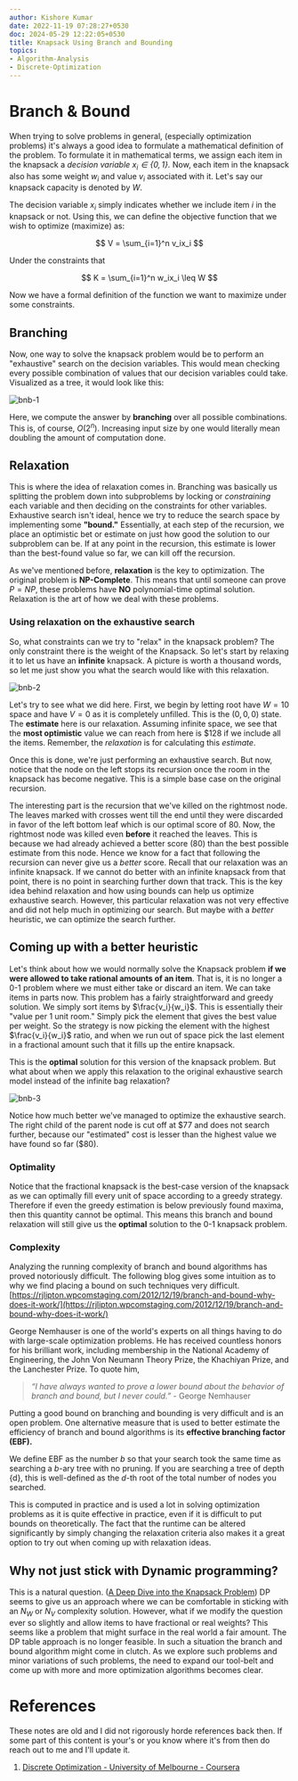 ```yaml
---
author: Kishore Kumar
date: 2022-11-19 07:28:27+0530
doc: 2024-05-29 12:22:05+0530
title: Knapsack Using Branch and Bounding
topics:
- Algorithm-Analysis
- Discrete-Optimization
---
```

# Branch & Bound
When trying to solve problems in general, (especially optimization problems) it's always a good idea to formulate a mathematical definition of the problem. To formulate it in mathematical terms, we assign each item in the knapsack a _decision variable $x_i \in \{0, 1\}$._ Now, each item in the knapsack also has some weight $w_i$ and value $v_i$ associated with it. Let's say our knapsack capacity is denoted by $W$.

The decision variable $x_i$ simply indicates whether we include item $i$ in the knapsack or not. Using this, we can define the objective function that we wish to optimize (maximize) as:

$$ V = \sum_{i=1}^n v_ix_i $$

Under the constraints that

$$ K = \sum_{i=1}^n w_ix_i \leq W $$

Now we have a formal definition of the function we want to maximize under some constraints.

## Branching

Now, one way to solve the knapsack problem would be to perform an "exhaustive" search on the decision variables. This would mean checking every possible combination of values that our decision variables could take. Visualized as a tree, it would look like this:

![bnb-1](/images/bnb-1.png)


Here, we compute the answer by **branching** over all possible combinations. This is, of course, $O(2^n)$. Increasing input size by one would literally mean doubling the amount of computation done.

## Relaxation

This is where the idea of relaxation comes in. Branching was basically us splitting the problem down into subproblems by locking or _constraining_ each variable and then deciding on the constraints for other variables. Exhaustive search isn't ideal, hence we try to reduce the search space by implementing some **"bound."** Essentially, at each step of the recursion, we place an optimistic bet or estimate on just how good the solution to our subproblem can be. If at any point in the recursion, this estimate is lower than the best-found value so far, we can kill off the recursion.

As we've mentioned before, **relaxation** is the key to optimization. The original problem is **NP-Complete**. This means that until someone can prove $P=NP$, these problems have **NO** polynomial-time optimal solution. Relaxation is the art of how we deal with these problems.

### Using relaxation on the exhaustive search

So, what constraints can we try to "relax" in the knapsack problem? The only constraint there is the weight of the Knapsack. So let's start by relaxing it to let us have an **infinite** knapsack. A picture is worth a thousand words, so let me just show you what the search would like with this relaxation.

![bnb-2](/images/bnb-2.png)


Let's try to see what we did here. First, we begin by letting root have $W = 10$ space and have $V = 0$ as it is completely unfilled. This is the $(0, 0, 0)$ state. The **estimate** here is our relaxation. Assuming infinite space, we see that the **most optimistic** value we can reach from here is $\$128$ if we include all the items. Remember, the _relaxation_ is for calculating this _estimate_.

Once this is done, we're just performing an exhaustive search. But now, notice that the node on the left stops its recursion once the room in the knapsack has become negative. This is a simple base case on the original recursion.

The interesting part is the recursion that we've killed on the rightmost node. The leaves marked with crosses went till the end until they were discarded in favor of the left bottom leaf which is our optimal score of 80. Now, the rightmost node was killed even **before** it reached the leaves. This is because we had already achieved a better score (80) than the best possible estimate from this node. Hence we know for a fact that following the recursion can never give us a _better_ score. Recall that our relaxation was an infinite knapsack. If we cannot do better with an infinite knapsack from that point, there is no point in searching further down that track. This is the key idea behind relaxation and how using bounds can help us optimize exhaustive search. However, this particular relaxation was not very effective and did not help much in optimizing our search. But maybe with a _better_ heuristic, we can optimize the search further.

## Coming up with a better heuristic

Let's think about how we would normally solve the Knapsack problem **if we were allowed to take rational amounts of an item**. That is, it is no longer a 0-1 problem where we must either take or discard an item. We can take items in parts now. This problem has a fairly straightforward and greedy solution. We simply sort items by $\frac{v_i}{w_i}$. This is essentially their "value per 1 unit room." Simply pick the element that gives the best value per weight. So the strategy is now picking the element with the highest $\frac{v_i}{w_i}$ ratio, and when we run out of space pick the last element in a fractional amount such that it fills up the entire knapsack.

This is the **optimal** solution for this version of the knapsack problem. But what about when we apply this relaxation to the original exhaustive search model instead of the infinite bag relaxation?

![bnb-3](/images/bnb-3.png)


Notice how much better we've managed to optimize the exhaustive search. The right child of the parent node is cut off at $\$77$ and does not search further, because our "estimated" cost is lesser than the highest value we have found so far ($\$80)$.

### Optimality

Notice that the fractional knapsack is the best-case version of the knapsack as we can optimally fill every unit of space according to a greedy strategy. Therefore if even the greedy estimation is below previously found maxima, then this quantity cannot be optimal. This means this branch and bound relaxation will still give us the **optimal** solution to the 0-1 knapsack problem.

### Complexity

Analyzing the running complexity of branch and bound algorithms has proved notoriously difficult. The following blog gives some intuition as to why we find placing a bound on such techniques very difficult. [https://rjlipton.wpcomstaging.com/2012/12/19/branch-and-bound-why-does-it-work/](https://rjlipton.wpcomstaging.com/2012/12/19/branch-and-bound-why-does-it-work/)

George Nemhauser is one of the world's experts on all things having to do with large-scale optimization problems. He has received countless honors for his brilliant work, including membership in the National Academy of Engineering, the John Von Neumann Theory Prize, the Khachiyan Prize, and the Lanchester Prize. To quote him,

> _“I have always wanted to prove a lower bound about the behavior of branch and bound, but I never could.” -_ George Nemhauser

Putting a good bound on branching and bounding is very difficult and is an open problem. One alternative measure that is used to better estimate the efficiency of branch and bound algorithms is its **effective branching factor (EBF).**

We define EBF as the number $b$ so that your search took the same time as searching a $b$-ary tree with no pruning. If you are searching a tree of depth {d}, this is well-defined as the $d$-th root of the total number of nodes you searched.

This is computed in practice and is used a lot in solving optimization problems as it is quite effective in practice, even if it is difficult to put bounds on theoretically. The fact that the runtime can be altered significantly by simply changing the relaxation criteria also makes it a great option to try out when coming up with relaxation ideas.

## Why not just stick with Dynamic programming?

This is a natural question. ([A Deep Dive into the Knapsack Problem](/blog/a-deep-dive-into-the-knapsack-problem)) DP seems to give us an approach where we can be comfortable in sticking with an $N_W$ or $N_V$ complexity solution. However, what if we modify the question ever so slightly and allow items to have fractional or real weights? This seems like a problem that might surface in the real world a fair amount. The DP table approach is no longer feasible. In such a situation the branch and bound algorithm might come in clutch. As we explore such problems and minor variations of such problems, the need to expand our tool-belt and come up with more and more optimization algorithms becomes clear.

# References
These notes are old and I did not rigorously horde references back then. If some part of this content is your's or you know where it's from then do reach out to me and I'll update it. 
1. [Discrete Optimization - University of Melbourne - Coursera](https://www.coursera.org/learn/discrete-optimization)